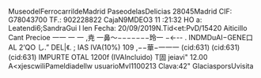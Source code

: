 MuseodelFerrocarrildeMadrid PaseodelasDelicias 28045Madrid CIF: G78043700 TF.: 902228822 CajaN9MDEO3 11 :21:32 HO a: Leatendi6;SandraGui l len Fecha: 20/09/2019N.Tid<et:PvD/15420 Aiticillo Cant Precioe 一一 一 一 ,尭 一鼻〜−−−−−−−玲一 −←-- . INDMDuAI−GENE口AL 2‘QO し.” DEL|《. ; IAS IVA(10%) 109 ,−−華−一一一 (cid:631) (cid:631)(cid:631) IMPURTE OTAL 1200f (IVAIncluido) T固 jeiavi" 12.00 A<xjescwiliPameldiadellw usuarioMvI1100213 Clava:42" GIaciasporsUvisita
